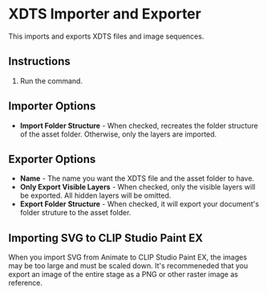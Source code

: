 # XDTS Importer and Exporter
This imports and exports XDTS files and image sequences.

## Instructions
1. Run the command.

## Importer Options
- **Import Folder Structure** - When checked, recreates the folder structure of the asset folder. Otherwise, only the layers are imported.

## Exporter Options
- **Name** - The name you want the XDTS file and the asset folder to have.
- **Only Export Visible Layers** - When checked, only the visible layers will be exported. All hidden layers will be omitted.
- **Export Folder Structure** - When checked, it will export your document's folder struture to the asset folder.

## Importing SVG to CLIP Studio Paint EX
When you import SVG from Animate to CLIP Studio Paint EX, the images may be too large and must be scaled down. It's recommeneded that you export an image of the entire stage as a PNG or other raster image as reference.
